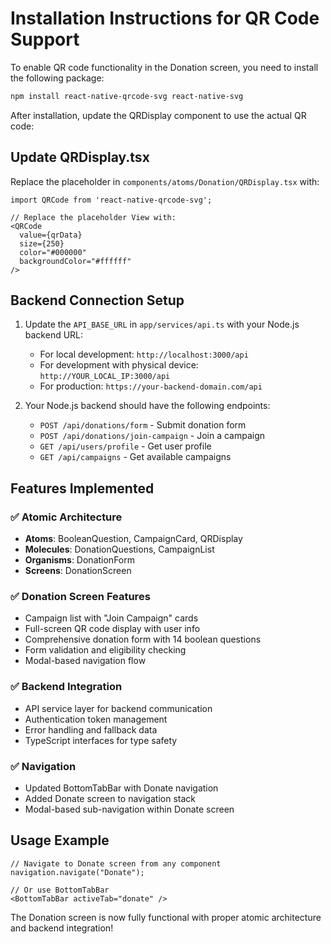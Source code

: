 # Installation Instructions for QR Code Support

To enable QR code functionality in the Donation screen, you need to install the following package:

```bash
npm install react-native-qrcode-svg react-native-svg
```

After installation, update the QRDisplay component to use the actual QR code:

## Update QRDisplay.tsx

Replace the placeholder in `components/atoms/Donation/QRDisplay.tsx` with:

```tsx
import QRCode from 'react-native-qrcode-svg';

// Replace the placeholder View with:
<QRCode
  value={qrData}
  size={250}
  color="#000000"
  backgroundColor="#ffffff"
/>
```

## Backend Connection Setup

1. Update the `API_BASE_URL` in `app/services/api.ts` with your Node.js backend URL:
   - For local development: `http://localhost:3000/api`
   - For development with physical device: `http://YOUR_LOCAL_IP:3000/api`
   - For production: `https://your-backend-domain.com/api`

2. Your Node.js backend should have the following endpoints:
   - `POST /api/donations/form` - Submit donation form
   - `POST /api/donations/join-campaign` - Join a campaign
   - `GET /api/users/profile` - Get user profile
   - `GET /api/campaigns` - Get available campaigns

## Features Implemented

### ✅ Atomic Architecture
- **Atoms**: BooleanQuestion, CampaignCard, QRDisplay
- **Molecules**: DonationQuestions, CampaignList
- **Organisms**: DonationForm
- **Screens**: DonationScreen

### ✅ Donation Screen Features
- Campaign list with "Join Campaign" cards
- Full-screen QR code display with user info
- Comprehensive donation form with 14 boolean questions
- Form validation and eligibility checking
- Modal-based navigation flow

### ✅ Backend Integration
- API service layer for backend communication
- Authentication token management
- Error handling and fallback data
- TypeScript interfaces for type safety

### ✅ Navigation
- Updated BottomTabBar with Donate navigation
- Added Donate screen to navigation stack
- Modal-based sub-navigation within Donate screen

## Usage Example

```tsx
// Navigate to Donate screen from any component
navigation.navigate("Donate");

// Or use BottomTabBar
<BottomTabBar activeTab="donate" />
```

The Donation screen is now fully functional with proper atomic architecture and backend integration!

